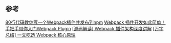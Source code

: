 ## 参考
[80行代码教你写一个Webpack插件并发布到npm](https://juejin.cn/post/6965306376050606094)
[Webpack 插件开发如此简单！](https://juejin.cn/post/6844904070868631560)
[手把手带你入门Webpack Plugin](https://juejin.cn/post/6968988552075952141#heading-15)
[[源码解读] Webpack 插件架构深度讲解](https://juejin.cn/post/6955421936373465118#heading-33)
[[万字总结] 一文吃透 Webpack 核心原理](https://juejin.cn/post/6949040393165996040#heading-4)